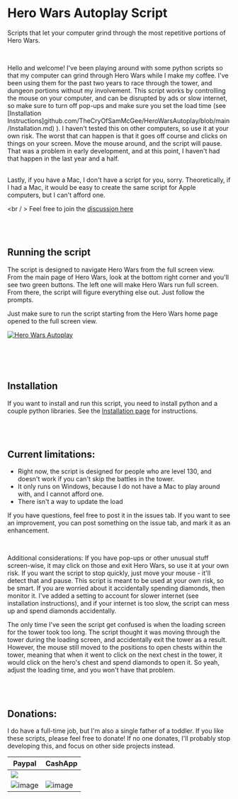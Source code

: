 # Hero Wars Autoplay Script
Scripts that let your computer grind through the most repetitive portions of Hero Wars. 

<br />

Hello and welcome! I've been playing around with some python scripts so that my computer can grind through Hero Wars while I make my coffee. I've been using them for the past two years to race through the tower, and dungeon portions without my involvement. This script works by controlling the mouse on your computer, and can be disrupted by ads or slow internet, so make sure to turn off pop-ups and make sure you set the load time (see [Installation Instructions]github.com/TheCryOfSamMcGee/HeroWarsAutoplay/blob/main/Installation.md) ). I haven't tested this on other computers, so use it at your own risk. The worst that can happen is that it goes off course and clicks on things on your screen. Move the mouse around, and the script will pause. That was a problem in early development, and at this point, I haven't had that happen in the last year and a half. 

<br /> Lastly, if you have a Mac, I don't have a script for you, sorry. Theoretically, if I had a Mac, it would be easy to create the same script for Apple computers, but I can't afford one. 

<br / > Feel free to join the [discussion here](https://github.com/TheCryOfSamMcGee/HeroWarsAutoplay/discussions)

<br />
<br />

## Running the script

The script is designed to navigate Hero Wars from the full screen view. From the main page of Hero Wars, look at the bottom right corner and you'll see two green buttons. The left one will make Hero Wars run full screen. From there, the script will figure everything else out. Just follow the prompts. 

Just make sure to run the script starting from the Hero Wars home page opened to the full screen view. 

[![Hero Wars Autoplay](https://github.com/TheCryOfSamMcGee/HeroWarsAutoplay/blob/v1.0.0/Screenshot%202023-02-07%20225620.png)](https://youtu.be/ZUdUYYxoTFM "Hero Wars Autoplay")


<br />
<br />
<br />


## Installation
If you want to install and run this script, you need to install python and a couple python libraries. See the [Installation page](https://github.com/TheCryOfSamMcGee/HeroWarsAutoplay/blob/main/Installation.md) for instructions.

<br />
<br />



## Current limitations:
- Right now, the script is designed for people who are level 130, and doesn't work if you can't skip the battles in the tower. 
- It only runs on Windows, because I do not have a Mac to play around with, and I cannot afford one.
- There isn't a way to update the load

If you have questions, feel free to post it in the issues tab. If you want to see an improvement, you can post something on the issue tab, and mark it as an enhancement. 

<br />

Additional considerations: If you have pop-ups or other unusual stuff screen-wise, it may click on those and exit Hero Wars, so use it at your own risk. If you want the script to stop quickly, just move your mouse - it'll detect that and pause. This script is meant to be used at your own risk, so be smart. If you are worried about it accidentally spending diamonds, then monitor it. I've added a setting to account for slower internet (see installation instructions), and if your internet is too slow, the script can mess up and spend diamonds accidentally.

The only time I've seen the script get confused is when the loading screen for the tower took too long. The script thought it was moving through the tower during the loading screen, and accidentally exit the tower as a result. However, the mouse still moved to the positions to open chests within the tower, meaning that when it went to click on the next chest in the tower, it would click on the hero's chest and spend diamonds to open it. So yeah, adjust the loading time, and you won't have that problem. 

<br />
<br />



## Donations:

I do have a full-time job, but I'm also a single father of a toddler. If you like these scripts, please feel free to donate! If no one donates, I'll probably stop developing this, and focus on other side projects instead. 


| Paypal | CashApp |
| ------ | ------- |
|[![](https://www.paypalobjects.com/en_US/i/btn/btn_donateCC_LG.gif)](https://www.paypal.com/donate/?business=CGHXKUED9CJHW&no_recurring=0&currency_code=USD)
![image](https://user-images.githubusercontent.com/122340776/211473862-30af57fa-7b5e-46f6-a020-9dcfb3334695.png) |![image](https://user-images.githubusercontent.com/122340776/211480358-098f34b7-1b21-42cb-a174-177ef20236df.png)|

